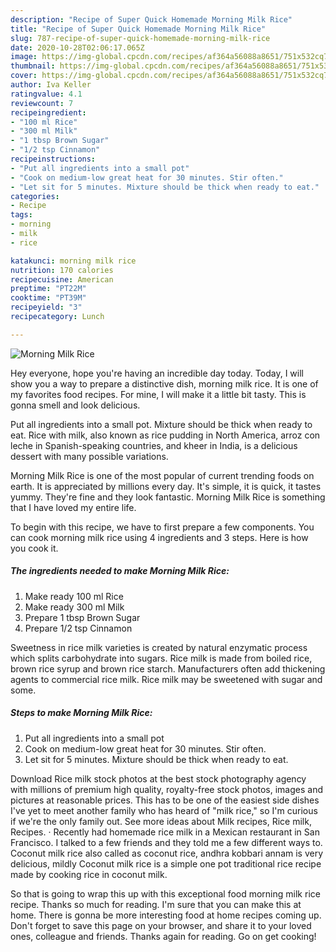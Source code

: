 ```yaml
---
description: "Recipe of Super Quick Homemade Morning Milk Rice"
title: "Recipe of Super Quick Homemade Morning Milk Rice"
slug: 787-recipe-of-super-quick-homemade-morning-milk-rice
date: 2020-10-28T02:06:17.065Z
image: https://img-global.cpcdn.com/recipes/af364a56088a8651/751x532cq70/morning-milk-rice-recipe-main-photo.jpg
thumbnail: https://img-global.cpcdn.com/recipes/af364a56088a8651/751x532cq70/morning-milk-rice-recipe-main-photo.jpg
cover: https://img-global.cpcdn.com/recipes/af364a56088a8651/751x532cq70/morning-milk-rice-recipe-main-photo.jpg
author: Iva Keller
ratingvalue: 4.1
reviewcount: 7
recipeingredient:
- "100 ml Rice"
- "300 ml Milk"
- "1 tbsp Brown Sugar"
- "1/2 tsp Cinnamon"
recipeinstructions:
- "Put all ingredients into a small pot"
- "Cook on medium-low great heat for 30 minutes. Stir often."
- "Let sit for 5 minutes. Mixture should be thick when ready to eat."
categories:
- Recipe
tags:
- morning
- milk
- rice

katakunci: morning milk rice 
nutrition: 170 calories
recipecuisine: American
preptime: "PT22M"
cooktime: "PT39M"
recipeyield: "3"
recipecategory: Lunch

---
```



![Morning Milk Rice](https://img-global.cpcdn.com/recipes/af364a56088a8651/751x532cq70/morning-milk-rice-recipe-main-photo.jpg)

Hey everyone, hope you're having an incredible day today. Today, I will show you a way to prepare a distinctive dish, morning milk rice. It is one of my favorites food recipes. For mine, I will make it a little bit tasty. This is gonna smell and look delicious.

Put all ingredients into a small pot. Mixture should be thick when ready to eat. Rice with milk, also known as rice pudding in North America, arroz con leche in Spanish-speaking countries, and kheer in India, is a delicious dessert with many possible variations.

Morning Milk Rice is one of the most popular of current trending foods on earth. It is appreciated by millions every day. It's simple, it is quick, it tastes yummy. They're fine and they look fantastic. Morning Milk Rice is something that I have loved my entire life.


To begin with this recipe, we have to first prepare a few components. You can cook morning milk rice using 4 ingredients and 3 steps. Here is how you cook it.

<!--inarticleads1-->

##### The ingredients needed to make Morning Milk Rice:

1. Make ready 100 ml Rice
1. Make ready 300 ml Milk
1. Prepare 1 tbsp Brown Sugar
1. Prepare 1/2 tsp Cinnamon


Sweetness in rice milk varieties is created by natural enzymatic process which splits carbohydrate into sugars. Rice milk is made from boiled rice, brown rice syrup and brown rice starch. Manufacturers often add thickening agents to commercial rice milk. Rice milk may be sweetened with sugar and some. 

<!--inarticleads2-->

##### Steps to make Morning Milk Rice:

1. Put all ingredients into a small pot
1. Cook on medium-low great heat for 30 minutes. Stir often.
1. Let sit for 5 minutes. Mixture should be thick when ready to eat.


Download Rice milk stock photos at the best stock photography agency with millions of premium high quality, royalty-free stock photos, images and pictures at reasonable prices. This has to be one of the easiest side dishes I&#39;ve yet to meet another family who has heard of &#34;milk rice,&#34; so I&#39;m curious if we&#39;re the only family out. See more ideas about Milk recipes, Rice milk, Recipes. · Recently had homemade rice milk in a Mexican restaurant in San Francisco. I talked to a few friends and they told me a few different ways to. Coconut milk rice also called as coconut rice, andhra kobbari annam is very delicious, mildly Coconut milk rice is a simple one pot traditional rice recipe made by cooking rice in coconut milk. 

So that is going to wrap this up with this exceptional food morning milk rice recipe. Thanks so much for reading. I'm sure that you can make this at home. There is gonna be more interesting food at home recipes coming up. Don't forget to save this page on your browser, and share it to your loved ones, colleague and friends. Thanks again for reading. Go on get cooking!
